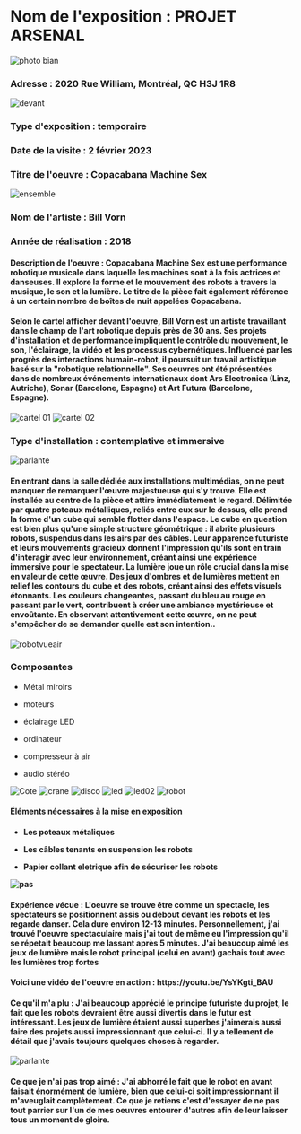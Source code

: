 <h1> Nom de l'exposition : PROJET ARSENAL</h1>
  
![photo bian](medias/photo_bian.jpg)
  
<h3> Adresse : 2020 Rue William, Montréal, QC H3J 1R8 </h2>

![devant](medias/devant.jpg)

<h3> Type d'exposition : temporaire </h3>
<h3> Date de la visite : 2 février 2023 </h3>
<h3> Titre de l'oeuvre : Copacabana Machine Sex </h3>

![ensemble](medias/ensemble.jpg)

<h3> Nom de l'artiste : Bill Vorn </h3>

<h3> Année de réalisation	: 2018 </h3>

<h4> Description de l'oeuvre : Copacabana Machine Sex est une performance robotique musicale dans laquelle les machines sont à la fois actrices et danseuses. Il 
explore la forme et le mouvement des robots à travers la musique, le son et la lumière. Le titre de la pièce fait également référence à un certain nombre de boîtes de nuit appelées Copacabana. </h4>

<h4> Selon le cartel afficher devant l'oeuvre, Bill Vorn est un artiste travaillant dans le champ de l'art robotique depuis près de 30 ans. Ses projets d'installation et de performance impliquent le contrôle du mouvement, le son, l'éclairage, la vidéo et les processus cybernétiques. Influencé par les progrès des interactions humain-robot, il poursuit un travail artistique basé sur la "robotique relationnelle". Ses oeuvres ont été présentées dans de nombreux événements internationaux dont Ars Electronica (Linz, Autriche), Sonar (Barcelone, Espagne) et Art Futura (Barcelone, Espagne). </h4>

![cartel 01](medias/cartel_01.jpg)
![cartel 02](medias/cartel_02.jpg)

<h3> Type d'installation : contemplative et immersive </h3>

![parlante](medias/parlante.jpg)

<h4> En entrant dans la salle dédiée aux installations multimédias, on ne peut manquer de remarquer l'œuvre majestueuse qui s'y trouve. Elle est installée au centre de la pièce et attire immédiatement le regard. Délimitée par quatre poteaux métalliques, reliés entre eux sur le dessus, elle prend la forme d'un cube qui semble flotter dans l'espace. Le cube en question est bien plus qu'une simple structure géométrique : il abrite plusieurs robots, suspendus dans les airs par des câbles. Leur apparence futuriste et leurs mouvements gracieux donnent l'impression qu'ils sont en train d'interagir avec leur environnement, créant ainsi une expérience immersive pour le spectateur. La lumière joue un rôle crucial dans la mise en valeur de cette œuvre. Des jeux d'ombres et de lumières mettent en relief les contours du cube et des robots, créant ainsi des effets visuels étonnants. Les couleurs changeantes, passant du bleu au rouge en passant par le vert, contribuent à créer une ambiance mystérieuse et envoûtante. En observant attentivement cette œuvre, on ne peut s'empêcher de se demander quelle est son intention.. </h4>

![robotvueair](medias/robotvueair.png)

<h3> Composantes</h3>

* Métal miroirs 

* moteurs 

* éclairage LED 

* ordinateur 

* compresseur à air

* audio stéréo

![Cote](medias/cote.jpg)
![crane](medias/crane.jpg)
![disco](medias/disco.jpg)
![led](medias/led.jpg)
![led02](medias/led02.jpg)
![robot](medias/robot.jpg)

<h4> Éléments nécessaires à la mise en exposition	<h4>

  
  * Les poteaux métaliques
  
  * Les câbles tenants en suspension les robots
  
  * Papier collant eletrique afin de sécuriser les robots
 
  
![pas](medias/pas.jpg)
  
  <h4> Expérience vécue : L'oeuvre se trouve être comme un spectacle, les spectateurs se positionnent assis ou debout devant les robots et les regarde danser. Cela dure environ 12-13 minutes. Personnellement, j'ai trouvé l'oeuvre spectaculaire mais j'ai tout de même eu l'impression qu'il se répetait beaucoup me lassant après 5 minutes. J'ai beaucoup aimé les jeux de lumière mais le robot principal (celui en avant) gachais tout avec les lumières trop fortes </h4>
  <h4> Voici une vidéo de l'oeuvre en action : https://youtu.be/YsYKgti_BAU </h4>
  
  <h4> Ce qu'il m'a plu : J'ai beaucoup apprécié le principe futuriste du projet, le fait que les robots devraient être aussi divertis dans le futur est intéressant. Les jeux de lumière étaient aussi superbes j'aimerais aussi faire des projets aussi impressionnant que celui-ci. Il y a tellement de détail que j'avais toujours quelques choses à regarder. </h4>

![parlante](medias/parlante.jpg)
  
  <h4> Ce que je n'ai pas trop aimé : J'ai abhorré le fait que le robot en avant faisait énormément de lumière, bien que celui-ci soit impressionnant il m'aveuglait complètement. Ce que je retiens c'est d'essayer de ne pas tout parrier sur l'un de mes oeuvres entourer d'autres afin de leur laisser tous un moment de gloire. </h4>
  
  
  
  
  
  
  
  














  





  
  
